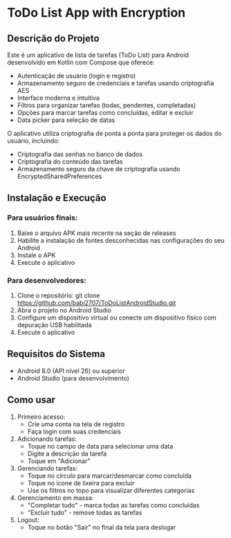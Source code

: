 # ToDo List App with Encryption

## Descrição do Projeto

Este é um aplicativo de lista de tarefas (ToDo List) para Android desenvolvido em Kotlin com Compose que oferece:
- Autenticação de usuário (login e registro)
- Armazenamento seguro de credenciais e tarefas usando criptografia AES
- Interface moderna e intuitiva
- Filtros para organizar tarefas (todas, pendentes, completadas)
- Opções para marcar tarefas como concluídas, editar e excluir
- Data picker para seleção de datas

O aplicativo utiliza criptografia de ponta a ponta para proteger os dados do usuário, incluindo:
- Criptografia das senhas no banco de dados
- Criptografia do conteúdo das tarefas
- Armazenamento seguro da chave de criptografia usando EncryptedSharedPreferences

## Instalação e Execução
### Para usuários finais:
1. Baixe o arquivo APK mais recente na seção de releases
2. Habilite a instalação de fontes desconhecidas nas configurações do seu Android
3. Instale o APK
4. Execute o aplicativo

### Para desenvolvedores:
1. Clone o repositório: git clone https://github.com/babi2707/ToDoListAndroidStudio.git
2. Abra o projeto no Android Studio
3. Configure um dispositivo virtual ou conecte um dispositivo físico com depuração USB habilitada
4. Execute o aplicativo

## Requisitos do Sistema
- Android 8.0 (API nível 26) ou superior
- Android Studio (para desenvolvimento)

## Como usar
1. Primeiro acesso:
   - Crie uma conta na tela de registro
   - Faça login com suas credenciais
2. Adicionando tarefas:
   - Toque no campo de data para selecionar uma data
   - Digite a descrição da tarefa
   - Toque em "Adicionar"
3. Gerenciando tarefas:
   - Toque no círculo para marcar/desmarcar como concluída
   - Toque no ícone de lixeira para excluir
   - Use os filtros no topo para visualizar diferentes categorias
4. Gerenciamento em massa:
   - "Completar tudo" - marca todas as tarefas como concluídas
   - "Excluir tudo" - remove todas as tarefas
5. Logout:
   - Toque no botão "Sair" no final da tela para deslogar

